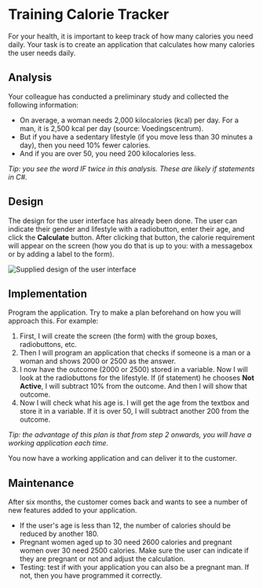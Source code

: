 # Training Calorie Tracker

For your health, it is important to keep track of how many calories you need daily. Your task is to create an application that calculates how many calories the user needs daily.

## Analysis
Your colleague has conducted a preliminary study and collected the following information:

- On average, a woman needs 2,000 kilocalories (kcal) per day. For a man, it is 2,500 kcal per day (source: Voedingscentrum).
- But if you have a sedentary lifestyle (if you move less than 30 minutes a day), then you need 10% fewer calories.
- And if you are over 50, you need 200 kilocalories less.

*Tip: you see the word IF twice in this analysis. These are likely if statements in C#.*

## Design
The design for the user interface has already been done. The user can indicate their gender and lifestyle with a radiobutton, enter their age, and click the **Calculate** button. After clicking that button, the calorie requirement will appear on the screen (how you do that is up to you: with a messagebox or by adding a label to the form).

![Supplied design of the user interface](figures/Calorieen-tracker-ui.png)

## Implementation
Program the application. Try to make a plan beforehand on how you will approach this. For example:
1. First, I will create the screen (the form) with the group boxes, radiobuttons, etc.
2. Then I will program an application that checks if someone is a man or a woman and shows 2000 or 2500 as the answer.
3. I now have the outcome (2000 or 2500) stored in a variable. Now I will look at the radiobuttons for the lifestyle. If (if statement) he chooses **Not Active**, I will subtract 10% from the outcome. And then I will show that outcome.
4. Now I will check what his age is. I will get the age from the textbox and store it in a variable. If it is over 50, I will subtract another 200 from the outcome.

*Tip: the advantage of this plan is that from step 2 onwards, you will have a working application each time.*

You now have a working application and can deliver it to the customer.

## Maintenance
After six months, the customer comes back and wants to see a number of new features added to your application.
- If the user's age is less than 12, the number of calories should be reduced by another 180.
- Pregnant women aged up to 30 need 2600 calories and pregnant women over 30 need 2500 calories. Make sure the user can indicate if they are pregnant or not and adjust the calculation.
- Testing: test if with your application you can also be a pregnant man. If not, then you have programmed it correctly.